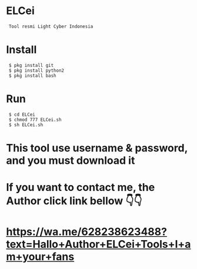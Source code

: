 # ELCei
     Tool resmi Light Cyber Indonesia
# Install
     $ pkg install git
     $ pkg install python2
     $ pkg install bash
# Run
     $ cd ELCei
     $ chmod 777 ELCei.sh
     $ sh ELCei.sh

# This tool use username & password, and you must download it
# If you want to contact me, the Author click link bellow 👇👇
# https://wa.me/628238623488?text=Hallo+Author+ELCei+Tools+I+am+your+fans
